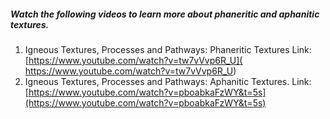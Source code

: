 ##### Watch the following videos to learn more about phaneritic and  aphanitic textures.
1. Igneous Textures, Processes and Pathways: Phaneritic Textures
Link: [https://www.youtube.com/watch?v=tw7vVvp6R_U]( https://www.youtube.com/watch?v=tw7vVvp6R_U)
2. Igneous Textures, Processes and Pathways: Aphanitic Textures.
Link: [https://www.youtube.com/watch?v=pboabkaFzWY&t=5s](https://www.youtube.com/watch?v=pboabkaFzWY&t=5s)
